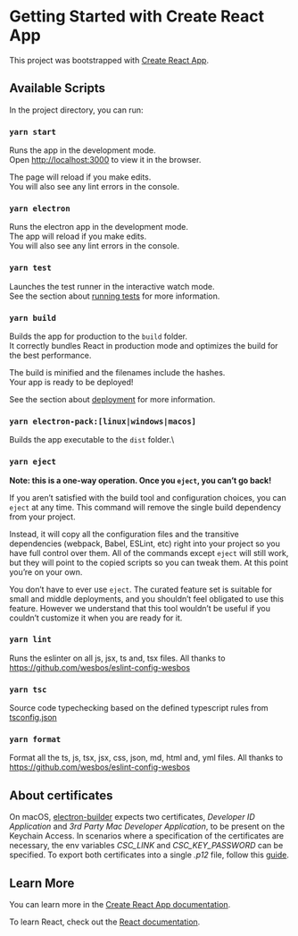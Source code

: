 # Getting Started with Create React App

This project was bootstrapped with [Create React App](https://github.com/facebook/create-react-app).

## Available Scripts

In the project directory, you can run:

### `yarn start`

Runs the app in the development mode.\
Open [http://localhost:3000](http://localhost:3000) to view it in the browser.

The page will reload if you make edits.\
You will also see any lint errors in the console.

### `yarn electron`

Runs the electron app in the development mode.\
The app will reload if you make edits.\
You will also see any lint errors in the console.

### `yarn test`

Launches the test runner in the interactive watch mode.\
See the section about [running tests](https://facebook.github.io/create-react-app/docs/running-tests) for more information.

### `yarn build`

Builds the app for production to the `build` folder.\
It correctly bundles React in production mode and optimizes the build for the best performance.

The build is minified and the filenames include the hashes.\
Your app is ready to be deployed!

See the section about [deployment](https://facebook.github.io/create-react-app/docs/deployment) for more information.

### `yarn electron-pack:[linux|windows|macos]`

Builds the app executable to the `dist` folder.\

### `yarn eject`

**Note: this is a one-way operation. Once you `eject`, you can’t go back!**

If you aren’t satisfied with the build tool and configuration choices, you can `eject` at any time. This command will remove the single build dependency from your project.

Instead, it will copy all the configuration files and the transitive dependencies (webpack, Babel, ESLint, etc) right into your project so you have full control over them. All of the commands except `eject` will still work, but they will point to the copied scripts so you can tweak them. At this point you’re on your own.

You don’t have to ever use `eject`. The curated feature set is suitable for small and middle deployments, and you shouldn’t feel obligated to use this feature. However we understand that this tool wouldn’t be useful if you couldn’t customize it when you are ready for it.

### `yarn lint`

Runs the eslinter on all js, jsx, ts and, tsx files. All thanks to https://github.com/wesbos/eslint-config-wesbos

### `yarn tsc`

Source code typechecking based on the defined typescript rules from [tsconfig.json](tsconfig.json)

### `yarn format`

Format all the ts, js, tsx, jsx, css, json, md, html and, yml files. All thanks to https://github.com/wesbos/eslint-config-wesbos

## About certificates

On macOS, [electron-builder](https://www.electron.build/) expects two certificates, *Developer ID Application* and *3rd Party Mac Developer Application*, to be present on the Keychain Access. In scenarios where a specification of the certificates are necessary, the env variables *CSC_LINK* and *CSC_KEY_PASSWORD* can be specified. To export both certificates into a single *.p12* file, follow this [guide](https://www.electron.build/code-signing#how-to-export-certificate-on-macos).

## Learn More

You can learn more in the [Create React App documentation](https://facebook.github.io/create-react-app/docs/getting-started).

To learn React, check out the [React documentation](https://reactjs.org/).
